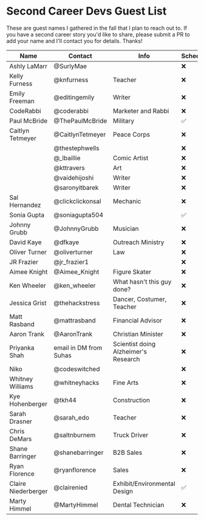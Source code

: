 # Second Career Devs Guest List

These are guest names I gathered in the fall that I plan to reach out to. If you have a second career story you'd like to share, please submit a PR to add your name and I'll contact you for details. Thanks!

| Name | Contact | Info | Scheduled? | Recorded? |
|---|---|---|---|---|
| Ashly LaMarr | @SurlyMae | | ❌ | ❌ |
| Kelly Furness | @knfurness | Teacher | ❌ | ❌ |
| Emily Freeman | @editingemily | Writer | ❌ | ❌ |
| CodeRabbi | @coderabbi | Marketer and Rabbi | ❌ | ❌ |
| Paul McBride | @ThePaulMcBride | Military | ✅ | ✅ |
| Caitlyn Tetmeyer | @CaitlynTetmeyer | Peace Corps | ❌ | ❌ |
| | @thestephwells | | ❌ | ❌ |
| | @_lbaillie | Comic Artist | ❌ | ❌ |
| | @kttravers | Art | ❌ | ❌ |
| | @vaidehijoshi | Writer | ❌ | ❌ |
| | @saronyitbarek | Writer | ❌ | ❌ |
| Sal Hernandez | @clickclickonsal | Mechanic | ❌ | ❌ |
| Sonia Gupta | @soniagupta504 | | ✅ | ✅ |
| Johnny Grubb | @JohnnyGrubb | Musician | ❌ | ❌ |
| David Kaye | @dfkaye | Outreach Ministry | ❌ | ❌ |
| Oliver Turner | @oliverturner | Law | ❌ | ❌ |
| JR Frazier | @jr_frazier1 | | ❌ | ❌ |
| Aimee Knight | @Aimee_Knight | Figure Skater | ❌ | ❌ |
| Ken Wheeler | @ken_wheeler | What hasn't this guy done? | ❌ | ❌ |
| Jessica Grist | @thehackstress | Dancer, Costumer, Teacher | ❌ | ❌ |
| Matt Rasband | @mattrasband | Financial Advisor | ❌ | ❌ |
| Aaron Trank | @AaronTrank | Christian Minister | ❌ | ❌ |
| Priyanka Shah | email in DM from Suhas | Scientist doing Alzheimer's Research | ❌ | ❌ |
| Niko | @codeswitched | | ❌ | ❌ |
| Whitney Williams | @whitneyhacks | Fine Arts | ❌ | ❌ |
| Kye Hohenberger | @tkh44 | Construction | ❌ | ❌ |
| Sarah Drasner | @sarah_edo | Teacher | ❌ | ❌ |
| Chris DeMars | @saltnburnem | Truck Driver | ❌ | ❌ |
| Shane Barringer   | @shanebarringer  | B2B Sales  | ❌ | ❌ |
| Ryan Florence | @ryanflorence | Sales | ❌ | ❌ |
| Claire Niederberger | @clairenied | Exhibit/Environmental Design | ✅ | ✅ |
| Marty Himmel | @MartyHimmel | Dental Technician | ❌ | ❌ |


